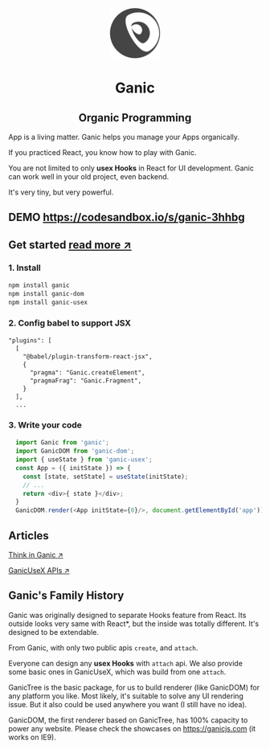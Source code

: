 <p align="center"><a href="https://ganicjs.com" target="_blank" rel="noopener noreferrer"><img width="100" src="website/favicon.png?raw=true" alt="Ganic logo"></a></p>
<h1 align="center">Ganic</h1>
<h2 align="center">Organic Programming</h2>

App is a living matter. Ganic helps you manage your Apps organically.

If you practiced React, you know how to play with Ganic.

You are not limited to only **usex Hooks** in React for UI development. Ganic can work well in your old project, even backend.

It's very tiny, but very powerful.

## DEMO https://codesandbox.io/s/ganic-3hhbg

## Get started [read more ↗](./readme/how-to-use-ganic.md)
### 1. Install
```bash
npm install ganic
npm install ganic-dom
npm install ganic-usex
```
### 2. Config babel to support JSX
```.babelrc
"plugins": [
  [
    "@babel/plugin-transform-react-jsx",
    {
      "pragma": "Ganic.createElement",
      "pragmaFrag": "Ganic.Fragment",
    }
  ],
  ...
```
### 3. Write your code
```javascript
  import Ganic from 'ganic';
  import GanicDOM from 'ganic-dom';
  import { useState } from 'ganic-usex';
  const App = ({ initState }) => {
    const [state, setState] = useState(initState);
    // ...
    return <div>{ state }</div>;
  }
  GanicDOM.render(<App initState={0}/>, document.getElementById('app'));
```

## Articles
[Think in Ganic ↗](./readme/think-in-ganic.md)

[GanicUseX APIs ↗](./readme/ganic-usex.md)

## Ganic's Family History

Ganic was originally designed to separate Hooks feature from React. Its outside looks very same with React*, but the inside was totally different. It's designed to be extendable.

From Ganic, with only two public apis `create`, and `attach`.

Everyone can design any **usex Hooks** with `attach` api. We also provide some basic ones in GanicUseX, which was build from one `attach`.

GanicTree is the basic package, for us to build renderer (like GanicDOM) for any platform you like. Most likely, it's suitable to solve any UI rendering issue. But it also could be used anywhere you want (I still have no idea).

GanicDOM, the first renderer based on GanicTree, has 100% capacity to power any website. Please check the showcases on https://ganicjs.com (it works on IE9).
